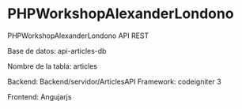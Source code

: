 # PHPWorkshopAlexanderLondono
PHPWorkshopAlexanderLondono API REST 

Base de datos:
api-articles-db


Nombre de la tabla:
articles


Backend:
Backend/servidor/ArticlesAPI
Framework: codeigniter 3

Frontend:
Angujarjs
